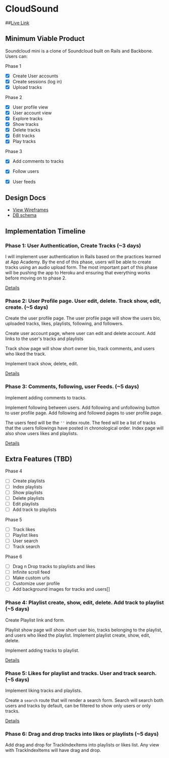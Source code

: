 # CloudSound
##[Live Link](http://www.cloudsound.io)

## Minimum Viable Product
Soundcloud mini is a clone of Soundcloud built on Rails and Backbone. Users can:

<!-- This is a Markdown checklist. Use it to keep track of your progress! -->
Phase 1
- [x] Create User accounts
- [x] Create sessions (log in)
- [x] Upload tracks

Phase 2
- [x] User profile view
- [x] User account view
- [x] Explore tracks
- [x] Show tracks
- [x] Delete tracks
- [x] Edit tracks
- [x] Play tracks

Phase 3
- [x] Add comments to tracks
- [x] Follow users
- [x] User feeds



## Design Docs
* [View Wireframes][views]
* [DB schema][schema]

[views]: ./docs/views.md
[schema]: ./docs/schema.md

## Implementation Timeline

### Phase 1: User Authentication, Create Tracks (~3 days)
I will implement user authentication in Rails based on the practices learned at
App Academy. By the end of this phase, users will be able to create tracks using
an audio upload form. The most important part of this phase will be pushing the
app to Heroku and ensuring that everything works before moving on to phase 2.

[Details][phase-one]

### Phase 2: User Profile page. User edit, delete. Track show, edit, create. (~5 days)
Create the user profile page. The user profile page will show the users bio,
uploaded tracks, likes, playlists, following, and followers.

Create user account page, where user can edit and delete account. Add links to the user's tracks and playlists

Track show page will show short owner bio, track comments, and users who liked
the track.

Implement track show, delete, edit.


[Details][phase-two]

### Phase 3: Comments, following, user Feeds. (~5 days)
Implement adding comments to tracks.

Implement following between users. Add following and unfollowing button to user
profile page. Add following and followed pages to user profile page.

The users feed will be the `''` index route. The feed will be a list of tracks
that the users followings have posted in chronological order. Index page will
also show users likes and playlists.

[Details][phase-three]

## Extra Features (TBD)
Phase 4
- [ ] Create playlists
- [ ] Index playlists
- [ ] Show playlists
- [ ] Delete playlists
- [ ] Edit playlists
- [ ] Add track to playlists

Phase 5
- [ ] Track likes
- [ ] Playlist likes
- [ ] User search
- [ ] Track search

Phase 6
- [ ] Drag n Drop tracks to playlists and likes
- [ ] Infinite scroll feed
- [ ] Make custom urls
- [ ] Customize user profile
- [ ] Add background images for tracks and users[]

### Phase 4: Playlist create, show, edit, delete. Add track to playlist (~5 days)
Create Playlist link and form.

Playlist show page will show short user bio, tracks belonging to the playlist,
and users who liked the playlist. Implement playlist create, show, edit, delete.

Implement adding tracks to playlist.


[Details][phase-four]


### Phase 5: Likes for playlist and tracks. User and track search. (~5 days)
Implement liking tracks and playlists.

Create a `search` route that will render a search form. Search will search both
users and tracks by default, can be filtered to show only users or only tracks.

[Details][phase-five]


### Phase 6: Drag and drop tracks into likes or playlists (~5 days)
Add drag and drop for TrackIndexItems into playlists or likes list. Any view
with TrackIndexItems will have drag and drop.

[phase-one]: ./docs/phases/phase1.md
[phase-two]: ./docs/phases/phase2.md
[phase-three]: ./docs/phases/phase3.md
[phase-four]: ./docs/phases/phase4.md
[phase-five]: ./docs/phases/phase5.md
